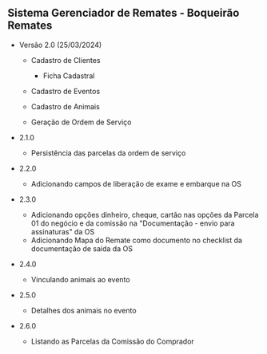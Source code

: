 ## Sistema Gerenciador de Remates - Boqueirão Remates

- Versão 2.0 (25/03/2024)
    - Cadastro de Clientes
        - Ficha Cadastral

    - Cadastro de Eventos
    - Cadastro de Animais
    - Geração de Ordem de Serviço

- 2.1.0
    - Persistência das parcelas da ordem de serviço
- 2.2.0
    - Adicionando campos de liberação de exame e embarque na OS
- 2.3.0
    - Adicionando opções dinheiro, cheque, cartão nas opções da Parcela 01 do negócio e da comissão na "Documentação - envio para assinaturas" da OS
    - Adicionando Mapa do Remate como documento no checklist da documentação de saída da OS
- 2.4.0
    - Vinculando animais ao evento
- 2.5.0
    - Detalhes dos animais no evento
- 2.6.0
    - Listando as Parcelas da Comissão do Comprador